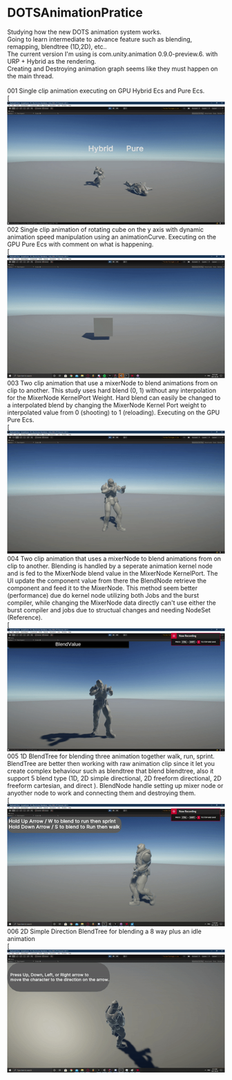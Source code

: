 # DOTSAnimationPratice
Studying how the new DOTS animation system works.
<br/>
Going to learn intermediate to advance feature such as blending, remapping, blendtree (1D,2D), etc..
<br/>
The current version I'm using is com.unity.animation  0.9.0-preview.6. 
with URP + Hybrid as the rendering.
<br/>
Creating and Destroying animation graph seems like they must happen on the main thread.
<br/>
<br/>
001 Single clip animation executing on GPU Hybrid Ecs and Pure Ecs. 
<br/>
[![me](https://github.com/KDahir247/DOTSAnimationPratice/blob/main/Assets/Gif/001.gif)
<br/>
002 Single clip animation of rotating cube on the y axis with dynamic animation speed manipulation using an animationCurve. Executing on the GPU Pure Ecs with comment on what is happening.
<br/>
[![me](https://github.com/KDahir247/DOTSAnimationPratice/blob/main/Assets/Gif/002.gif)
<br/>
003 Two clip animation that use a mixerNode to blend animations from on clip to another. This study uses hard blend (0, 1) without any interpolation for the MixerNode KernelPort Weight. Hard blend can easily be changed to a interpolated blend by changing the MixerNode Kernel Port weight to interpolated value from 0 (shooting) to 1 (reloading). Executing on the GPU Pure Ecs.
<br/>
[![me](https://github.com/KDahir247/DOTSAnimationPratice/blob/main/Assets/Gif/003.gif)
<br/>
004 Two clip animation that uses a mixerNode to blend animations from on clip to another. Blending is handled by a seperate animation kernel node and is fed to the MixerNode blend value in the MixerNode KernelPort. The UI update the component value from there the BlendNode retrieve the component and feed it to the MixerNode. This method seem better (performance) due do kernel node utilizing both Jobs and the burst compiler, while changing the MixerNode data directly can't use either the burst compiler and jobs due to structual changes and needing NodeSet (Reference).
<br/>
[![me](https://github.com/KDahir247/DOTSAnimationPratice/blob/main/Assets/Gif/004.gif)
<br/>
005 1D BlendTree for blending three animation together walk, run, sprint.
<br/>
BlendTree are better then working with raw animation clip since it let you create complex behaviour such as blendtree that blend blendtree, also it support 5 blend type (1D, 2D simple directional, 2D freeform directional, 2D freeform cartesian, and direct ). BlendNode handle setting up mixer node or anyother node to work and connecting them and destroying them.
<br/>
[![me](https://github.com/KDahir247/DOTSAnimationPratice/blob/main/Assets/Gif/005.gif)
<br/>
006 2D Simple Direction BlendTree for blending a 8 way plus an idle animation
<br/>
[![me](https://github.com/KDahir247/DOTSAnimationPratice/blob/main/Assets/Gif/006.gif)
<br/>

